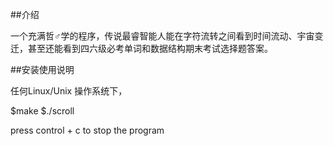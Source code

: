 ##介绍

一个充满哲♂学的程序，传说最睿智能人能在字符流转之间看到时间流动、宇宙变迁，甚至还能看到四六级必考单词和数据结构期末考试选择题答案。

##安装使用说明

任何Linux/Unix 操作系统下，

 $make 
 $./scroll

press control + c to stop the program